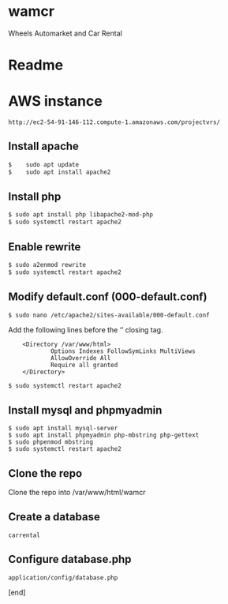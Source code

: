 # wamcr
Wheels Automarket and Car Rental

# Readme

# AWS instance
```
http://ec2-54-91-146-112.compute-1.amazonaws.com/projectvrs/
```

## Install apache
```sh
$    sudo apt update
$    sudo apt install apache2
```
## Install php
```sh
$ sudo apt install php libapache2-mod-php
$ sudo systemctl restart apache2
```

## Enable rewrite
```sh
$ sudo a2enmod rewrite
$ sudo systemctl restart apache2
```

## Modify default.conf (000-default.conf)
```sh
$ sudo nano /etc/apache2/sites-available/000-default.conf
```
Add the following lines before the ‘</VirtualHost>’ closing tag.
```
    <Directory /var/www/html>
            Options Indexes FollowSymLinks MultiViews
            AllowOverride All
            Require all granted
    </Directory>
```
```
$ sudo systemctl restart apache2
```

## Install mysql and phpmyadmin
```
$ sudo apt install mysql-server
$ sudo apt install phpmyadmin php-mbstring php-gettext
$ sudo phpenmod mbstring
$ sudo systemctl restart apache2
```

## Clone the repo
Clone the repo into /var/www/html/wamcr

## Create a database
```
carrental
```

## Configure database.php
```
application/config/database.php
```


[end]
